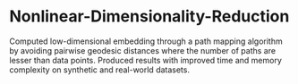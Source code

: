 # Nonlinear-Dimensionality-Reduction
Computed low-dimensional embedding through a path mapping algorithm by avoiding pairwise geodesic distances where the number of paths are lesser than data points. Produced results with improved time and memory complexity on synthetic and real-world datasets.

